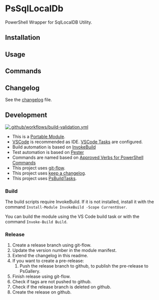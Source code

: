 # PsSqlLocalDb

PowerShell Wrapper for SqlLocalDB Utility.

## Installation

## Usage

## Commands

## Changelog

See the [changelog](./CHANGELOG.md) file.

## Development

[![.github/workflows/build-validation.yml](https://github.com/abbgrade/PsSqlLocalDb/actions/workflows/build-validation.yml/badge.svg?branch=develop)](https://github.com/abbgrade/PsSqlLocalDb/actions/workflows/build-validation.yml)

- This is a [Portable Module](https://docs.microsoft.com/de-de/powershell/scripting/dev-cross-plat/writing-portable-modules?view=powershell-7).
- [VSCode](https://code.visualstudio.com) is recommended as IDE. [VSCode Tasks](https://code.visualstudio.com/docs/editor/tasks) are configured.
- Build automation is based on [InvokeBuild](https://github.com/nightroman/Invoke-Build)
- Test automation is based on [Pester](https://pester.dev)
- Commands are named based on [Approved Verbs for PowerShell Commands](https://docs.microsoft.com/de-de/powershell/scripting/developer/cmdlet/approved-verbs-for-windows-powershell-commands)
- This project uses [git-flow](https://github.com/nvie/gitflow).
- This project uses [keep a changelog](https://keepachangelog.com/en/1.0.0/).
- This project uses [PsBuildTasks](https://github.com/abbgrade/PsBuildTasks).

### Build

The build scripts require InvokeBuild. If it is not installed, install it with the command `Install-Module InvokeBuild -Scope CurrentUser`.

You can build the module using the VS Code build task or with the command `Invoke-Build Build`.

### Release

1. Create a release branch using git-flow.
2. Update the version number in the module manifest.
3. Extend the changelog in this readme.
4. If you want to create a pre-release:
   1. Push the release branch to github, to publish the pre-release to PsGallery.
5. Finish release using git-flow.
6. Check if tags are not pushed to github.
7. Check if the release branch is deleted on github.
8. Create the release on github.